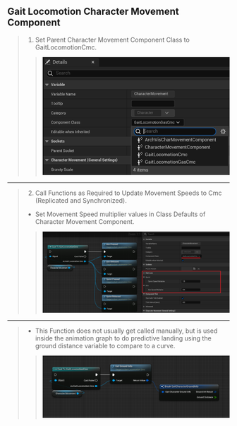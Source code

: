 ## Gait Locomotion Character Movement Component
>
> 1. Set Parent Character Movement Component Class to GaitLocomotionCmc.
>> ![](/Assets/Images/Documentation/ActorComponentClasses/GaitLocomotionCmc/CmcParentClass.png#small-image)
---
> 2. Call Functions as Required to Update Movement Speeds to Cmc (Replicated and Synchronized).
> - Set Movement Speed multiplier values in Class Defaults of Character Movement Component.
>> ![](/Assets/Images/Documentation/ActorComponentClasses/GaitLocomotionCmc/GaitLocoCmc.png#small-image)
---
> - This Function does not usually get called manually, but is used inside the animation graph to do predictive landing using the ground distance variable to compare to a curve.
>> ![](/Assets/Images/Documentation/ActorComponentClasses/GaitLocomotionCmc/GetGroundInfo.png#small-image)
